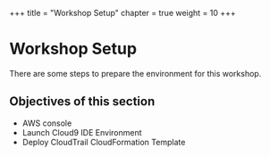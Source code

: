 +++
title = "Workshop Setup"
chapter = true
weight = 10
+++

# Workshop Setup

There are some steps to prepare the environment for this workshop.

## Objectives of this section
* AWS console
* Launch Cloud9 IDE Environment
* Deploy CloudTrail CloudFormation Template
